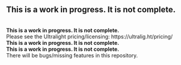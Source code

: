 <h2>This is a work in progress. It is not complete.</h2><br>
<b>This is a work in progress. It is not complete.</b><br>
Please see the Ultralight pricing/licensing: <a>https://ultralig.ht/pricing/</a>  <br>
<b>This is a work in progress. It is not complete.</b><br>
<b>This is a work in progress. It is not complete.</b><br>
There will be bugs/missing features in this repository.